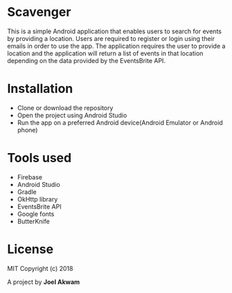 # Scavenger
This is a simple Android application that enables users to search for events by providing a location. Users are required to register or login using their emails in order to use the app. The application requires the user to provide a location and the application will return a list of events in that location depending on the data provided by the EventsBrite API.

# Installation
* Clone or download the repository
* Open the project using Android Studio
* Run the app on a preferred Android device(Android Emulator or Android phone)

# Tools used
* Firebase
* Android Studio
* Gradle
* OkHttp library
* EventsBrite API
* Google fonts
* ButterKnife

# License
MIT Copyright (c) 2018

A project by **Joel Akwam**

